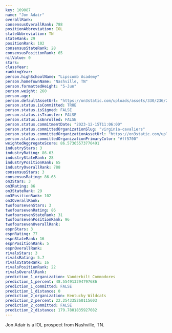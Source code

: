 ```yaml
---
key: 109087
name: "Jon Adair"
overallRank: 
consensusOverallRank: 788
positionAbbreviation: IOL
stateAbbreviation: TN
stateRank: 29
positionRank: 102
consensusStateRank: 28
consensusPositionRank: 65
nilValue: 0
stars: 
classYear: 
rankingYear: 
person.highSchoolName: "Lipscomb Academy"
person.homeTownName: "Nashville, TN"
person.formattedHeight: "5-Jun"
person.weight: 260
person.age: 
person.defaultAssetUrl: "https://on3static.com/uploads/assets/330/236/236330.png"
person.status.isCommitted: TRUE
person.status.isSigned: FALSE
person.status.isTransfer: FALSE
person.status.isEnrolled: FALSE
person.status.commitmentDate: "2023-12-15T11:06:00"
person.status.committedOrganizationSlug: "virginia-cavaliers"
person.status.committedOrganizationAssetUrl: "https://on3static.com/uploads/assets/779/214/214779.svg"
person.status.committedOrganizationPrimaryColor: "#ff5700"
weightedAggregateScore: 86.57365573770491
industryStars: 3
industryRating: 86.63
industryStateRank: 28
industryPositionRank: 65
industryOverallRank: 788
consensusStars: 3
consensusRating: 86.63
on3Stars: 3
on3Rating: 86
on3StateRank: 29
on3PositionRank: 102
on3OverallRank: 
twofoursevenStars: 3
twofoursevenRating: 86
twofoursevenStateRank: 31
twofoursevenPositionRank: 96
twofoursevenOverallRank: 
espnStars: 3
espnRating: 77
espnStateRank: 16
espnPositionRank: 5
espnOverallRank: 
rivalsStars: 3
rivalsRating: 5.7
rivalsStateRank: 16
rivalsPositionRank: 22
rivalsOverallRank: 
prediction_1_organization: Vanderbilt Commodores
prediction_1_percent: 48.554913294797686
prediction_1_committed: FALSE
prediction_1_distance: 0
prediction_2_organization: Kentucky Wildcats
prediction_2_percent: 22.254335260115603
prediction_2_committed: FALSE
prediction_2_distance: 179.7801835927082
---
```

Jon Adair is a IOL prospect from Nashville, TN.